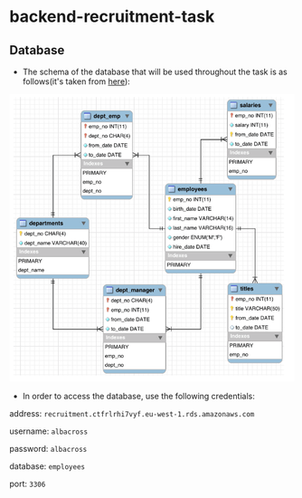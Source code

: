 # backend-recruitment-task

## Database

- The schema of the database that will be used throughout the task is as follows(it's taken from [here](https://dev.mysql.com/doc/employee/en/sakila-structure.html)): 

![alt text](https://github.com/albacross/backend-recruitment-task/raw/master/schema.png)

- In order to access the database, use the following credentials:

address:  `recruitment.ctfrlrhi7vyf.eu-west-1.rds.amazonaws.com`

username: `albacross`

password: `albacross`

database: `employees`

port: `3306`